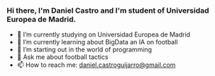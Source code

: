 ### Hi there, I'm Daniel Castro and I'm student of Universidad Europea de Madrid.

- 🔭 I’m currently studying on Universidad Europea de Madrid
- 🌱 I’m currently learning about BigData an IA on football
- 🤔 I’m starting out in the world of programming
- 💬 Ask me about football tactics
- 📫 How to reach me: daniel.castroguijarro@gmail.com

<!--
**DanielCastroGuijarro/DanielCastroGuijarro** is a ✨ _special_ ✨ repository because its `README.md` (this file) appears on your GitHub profile.


